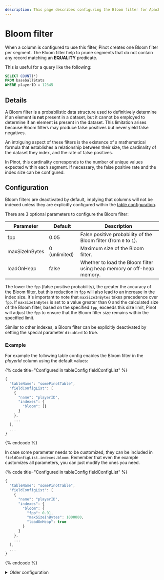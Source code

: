 ```yaml
---
description: This page describes configuring the Bloom filter for Apache Pinot
---
```


# Bloom filter

When a column is configured to use this filter, Pinot creates one Bloom filter per segment. The Bloom filter help to prune segments that do not contain any record matching an **EQUALITY** predicate.

This is useful for a query like the following:

```sql
SELECT COUNT(*) 
FROM baseballStats 
WHERE playerID = 12345
```

## Details

A Bloom filter is a probabilistic data structure used to definitively determine if an element **is not** present in a dataset, but it cannot be employed to determine if an element **is** present in the dataset. This limitation arises because Bloom filters may produce false positives but never yield false negatives.

An intriguing aspect of these filters is the existence of a mathematical formula that establishes a relationship between their size, the cardinality of the dataset they index, and the rate of false positives.

In Pinot, this cardinality corresponds to the number of unique values expected within each segment. If necessary, the false positive rate and the index size can be configured.

## Configuration

Bloom filters are deactivated by default, implying that columns will not be indexed unless they are explicitly configured within the [table configuration](../../configuration-reference/table.md).

There are 3 optional parameters to configure the Bloom filter:

| Parameter      | Default       | Description                                                            |
| -------------- | ------------- | ---------------------------------------------------------------------- |
| fpp            | 0.05          | False positive probability of the Bloom filter (from `0` to `1`).      |
| maxSizeInBytes | 0 (unlimited) | Maximum size of the Bloom filter.                                      |
| loadOnHeap     | false         | Whether to load the Bloom filter using heap memory or off-heap memory. |

The lower the `fpp` (false positive probability), the greater the accuracy of the Bloom filter, but this reduction in `fpp` will also lead to an increase in the index size. It's important to note that `maxSizeInBytes` takes precedence over `fpp`. If `maxSizeInBytes` is set to a value greater than 0 and the calculated size of the Bloom filter, based on the specified `fpp`, exceeds this size limit, Pinot will adjust the `fpp` to ensure that the Bloom filter size remains within the specified limit.

Similar to other indexes, a Bloom filter can be explicitly deactivated by setting the special parameter `disabled` to true.

### Example

For example the following table config enables the Bloom filter in the _playerId_ column using the default values:

{% code title="Configured in tableConfig fieldConfigList" %}
```javascript
{
  "tableName": "somePinotTable",
  "fieldConfigList": [
    {
      "name": "playerID",
      "indexes": {
        "bloom": {}
      }
    },
    ...
  ],
  ...
}
```
{% endcode %}

In case some parameter needs to be customized, they can be included in `fieldConfigList.indexes.bloom`. Remember that even the example customizes all parameters, you can just modify the ones you need.

{% code title="Configured in tableConfig fieldConfigList" %}
```javascript
{
  "tableName": "somePinotTable",
  "fieldConfigList": [
    {
      "name": "playerID",
      "indexes": {
        "bloom": {
          "fpp": 0.01,
          "maxSizeInBytes": 1000000,
          "loadOnHeap": true
        }
      }
    },
    ...
  ],
  ...
}
```
{% endcode %}

<details>

<summary>Older configuration</summary>

**Use default settings**

To use default values, include the name of the column in `tableIndexConfig.bloomFilterColumns`.

For example:

{% code title="Part of a tableConfig" %}
```javascript
{
  "tableName": "somePinotTable",
  "tableIndexConfig": {
    "bloomFilterColumns": [
      "playerID",
      ...
    ],
    ...
  },
  ...
}
```
{% endcode %}

**Customized parameters**

To specify custom parameters, add a new entry in `tableIndexConfig.bloomFilterConfig` object. The key should be the name of the column and the value should be an object similar to the one that can be used in the Bloom section of `fieldConfigList`.

For example:

{% code title="Part of a tableConfig" %}
```javascript
{
  "tableIndexConfig": {
    "bloomFilterConfigs": {
      "playerID": {
        "fpp": 0.01,
        "maxSizeInBytes": 1000000,
        "loadOnHeap": true
      },
      ...
    },
    ...
  },
  ...
}
```
{% endcode %}

</details>
